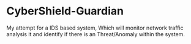 # CyberShield-Guardian
My attempt for a IDS based system, Which will monitor network traffic analysis it and identify if there is an Threat/Anomaly within the system.

